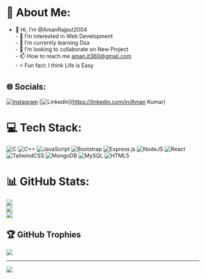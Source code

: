 # 💫 About Me:
- 👋 Hi, I’m @AmanRajput2004<br>- 👀 I’m interested in Web Development<br>- 🌱 I’m currently learning Dsa<br>- 💞️ I’m looking to collaborate on New Project<br>- 📫 How to reach me aman.it360@gmail.com<br>- ⚡ Fun fact: I think Life is Easy


## 🌐 Socials:
[![Instagram](https://img.shields.io/badge/Instagram-%23E4405F.svg?logo=Instagram&logoColor=white)](https://instagram.com/jaani_rajput_2004) [![LinkedIn](https://img.shields.io/badge/LinkedIn-%230077B5.svg?logo=linkedin&logoColor=white)](https://linkedin.com/in/Aman Kumar) 

# 💻 Tech Stack:
![C](https://img.shields.io/badge/c-%2300599C.svg?style=for-the-badge&logo=c&logoColor=white) ![C++](https://img.shields.io/badge/c++-%2300599C.svg?style=for-the-badge&logo=c%2B%2B&logoColor=white) ![JavaScript](https://img.shields.io/badge/javascript-%23323330.svg?style=for-the-badge&logo=javascript&logoColor=%23F7DF1E) ![Bootstrap](https://img.shields.io/badge/bootstrap-%238511FA.svg?style=for-the-badge&logo=bootstrap&logoColor=white) ![Express.js](https://img.shields.io/badge/express.js-%23404d59.svg?style=for-the-badge&logo=express&logoColor=%2361DAFB) ![NodeJS](https://img.shields.io/badge/node.js-6DA55F?style=for-the-badge&logo=node.js&logoColor=white) ![React](https://img.shields.io/badge/react-%2320232a.svg?style=for-the-badge&logo=react&logoColor=%2361DAFB) ![TailwindCSS](https://img.shields.io/badge/tailwindcss-%2338B2AC.svg?style=for-the-badge&logo=tailwind-css&logoColor=white) ![MongoDB](https://img.shields.io/badge/MongoDB-%234ea94b.svg?style=for-the-badge&logo=mongodb&logoColor=white) ![MySQL](https://img.shields.io/badge/mysql-4479A1.svg?style=for-the-badge&logo=mysql&logoColor=white) ![HTML5](https://img.shields.io/badge/html5-%23E34F26.svg?style=for-the-badge&logo=html5&logoColor=white)
# 📊 GitHub Stats:
![](https://github-readme-stats.vercel.app/api?username=AmanRajput2004&theme=dark&hide_border=false&include_all_commits=false&count_private=false)<br/>
![](https://github-readme-streak-stats.herokuapp.com/?user=AmanRajput2004&theme=dark&hide_border=false)<br/>
![](https://github-readme-stats.vercel.app/api/top-langs/?username=AmanRajput2004&theme=dark&hide_border=false&include_all_commits=false&count_private=false&layout=compact)

## 🏆 GitHub Trophies
![](https://github-profile-trophy.vercel.app/?username=AmanRajput2004&theme=radical&no-frame=false&no-bg=false&margin-w=4)

---
[![](https://visitcount.itsvg.in/api?id=AmanRajput2004&icon=0&color=0)](https://visitcount.itsvg.in)

<!-- Proudly created with GPRM ( https://gprm.itsvg.in ) -->

<!--
AmanRajput2004/AmanRajput2004 is a ✨ special ✨ repository because its `README.md` (this file) appears on your GitHub profile.
You can click the Preview link to take a look at your changes.
--->
